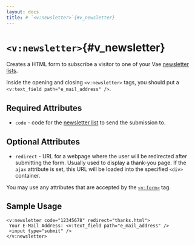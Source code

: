 ```yaml
---
layout: docs
title: # `<v:newsletter>`{#v_newsletter}
---
```


# `<v:newsletter>`{#v_newsletter}

Creates a HTML form to subscribe a visitor to one of your Vae
[newsletter lists](#backstage.newsletter.list).

Inside the opening and closing `<v:newsletter>` tags, you should put a
`<v:text_field path="e_mail_address" />`.

## Required Attributes

-   `code` - code for the [newsletter list](#backstage.newsletter.list)
    to send the submission to.

## Optional Attributes

-   `redirect` - URL for a webpage where the user will be redirected
    after submitting the form. Usually used to display a thank-you page.
    If the `ajax` attribute is set, this URL will be loaded into the
    specified `<div>` container.

You may use any attributes that are accepted by the
[`<v:form>`](#v_form) tag.

## Sample Usage

    <v:newsletter code="12345678" redirect="thanks.html">
     Your E-Mail Address: <v:text_field path="e_mail_address" />
     <input type="submit" />
    </v:newsletter>

